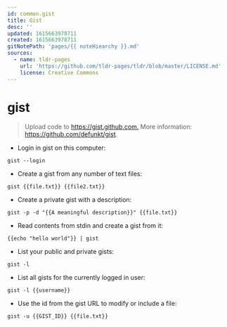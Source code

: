 ```yaml
---
id: common.gist
title: Gist
desc: ''
updated: 1615663978711
created: 1615663978711
gitNotePath: 'pages/{{ noteHiearchy }}.md'
sources:
  - name: tldr-pages
    url: 'https://github.com/tldr-pages/tldr/blob/master/LICENSE.md'
    license: Creative Commons
---
```

# gist

> Upload code to <https://gist.github.com.>
> More information: <https://github.com/defunkt/gist>.

- Login in gist on this computer:

`gist --login`

- Create a gist from any number of text files:

`gist {{file.txt}} {{file2.txt}}`

- Create a private gist with a description:

`gist -p -d "{{A meaningful description}}" {{file.txt}} `

- Read contents from stdin and create a gist from it:

`{{echo "hello world"}} | gist`

- List your public and private gists:

`gist -l`

- List all gists for the currently logged in user:

`gist -l {{username}}`

- Use the id from the gist URL to modify or include a file:

`gist -u {{GIST_ID}} {{file.txt}}`

